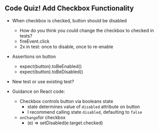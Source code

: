 ## Code Quiz! Add Checkbox Functionality

- When checkbox is checked, button should be disabled

  - How do you think you could change the checkbox to checked in tests?
  - fireEvent.click
  - 2x in test: once to disable, once to re-enable

- Assertions on button

  - expect(button).toBeEnabled()
  - expect(button).toBeDisabled()

- New test or use existing test?

- Guidance on React code:
  - Checkbox controls button via booleans state
    - state determines value of <code>disabled</code> attribute on button
    - I recommend calling state <code>disabled</code>, defaulting to <code>false</code>
  - <code>onChange</code>for checkbox
    - (e) => setDisabled(e.target.checked)
